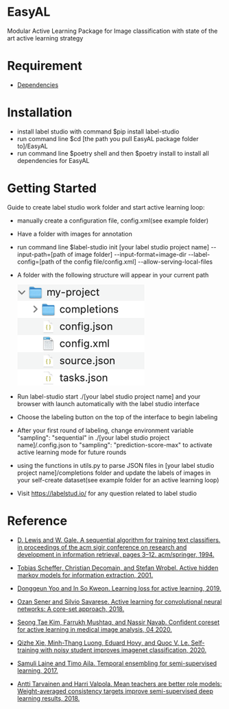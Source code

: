 # EasyAL
Modular Active Learning Package for Image classification with state of the art active learning strategy

# Requirement
 - [Dependencies](./pyproject.toml)

# Installation
- install label studio with command $pip install label-studio
- run command line $cd [the path you pull EasyAL package folder to]/EasyAL 
- run command line $poetry shell and then $poetry install to install all dependencies for EasyAL

# Getting Started
Guide to create label studio work folder and start active learning loop:


- manually create a configuration file, config.xml(see example folder)
- Have a folder with images for annotation
- run command line  $label-studio init [your label studio project name] --input-path=[path of image folder] --input-format=image-dir --label-config=[path of the config file/config.xml] --allow-serving-local-files
- A folder with the following structure will appear in your current path 

   ![img](./example/label_studio_work_folder.png)

- Run label-studio start ./[your label studio project name] and your browser with launch automatically with the label studio interface
- Choose the labeling button on the top of the interface to begin labeling
- After your first round of labeling, change environment variable  "sampling": "sequential" in ./[your label studio project name]/.config.json to "sampling": "prediction-score-max" to activate active learning mode for future rounds
- using the functions in utils.py to parse JSON files in [your label studio project name]/completions folder and update the labels of images in your self-create dataset(see example folder for an active learning loop)
- Visit https://labelstud.io/ for any question related to label studio

# Reference

- [D. Lewis and W. Gale. A sequential algorithm for training text classifiers. in proceedings of
the acm sigir conference on research and development in information retrieval, pages 3–12.
acm/springer, 1994.](https://arxiv.org/abs/cmp-lg/9407020)

- [Tobias Scheffer, Christian Decomain, and Stefan Wrobel. Active hidden markov models for
information extraction, 2001.](https://link.springer.com/chapter/10.1007/3-540-44816-0_31)

- [Donggeun Yoo and In So Kweon. Learning loss for active learning, 2019.](https://arxiv.org/abs/1905.03677)

- [Ozan Sener and Silvio Savarese. Active learning for convolutional neural networks: A core-set
approach, 2018.](https://arxiv.org/abs/1708.00489)

- [Seong Tae Kim, Farrukh Mushtaq, and Nassir Navab. Confident coreset for active learning in
medical image analysis, 04 2020.](https://arxiv.org/abs/2004.02200)

- [Qizhe Xie, Minh-Thang Luong, Eduard Hovy, and Quoc V. Le. Self-training with noisy student
improves imagenet classification, 2020.](https://arxiv.org/abs/1911.04252)

- [Samuli Laine and Timo Aila. Temporal ensembling for semi-supervised learning, 2017.](https://arxiv.org/abs/1610.02242)

- [Antti Tarvainen and Harri Valpola. Mean teachers are better role models: Weight-averaged
consistency targets improve semi-supervised deep learning results, 2018.](https://arxiv.org/abs/1703.01780)








